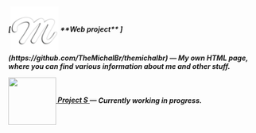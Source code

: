 <h5>[<img src="https://github.com/TheMichalBr/themichalbr/blob/main/icon.png?raw=true" width="96" height="96" align="center">  **Web project** ](https://github.com/TheMichalBr/themichalbr) — My own HTML page, where you can find various information about me and other stuff.  

[<img src="https://icons.iconarchive.com/icons/microsoft/fluentui-emoji-3d/512/Seal-3d-icon.png" width="96" height="96" align="center">  **Project S** ](https://github.com/TheMichalBr/mprojects/app) — Currently working in progress.  